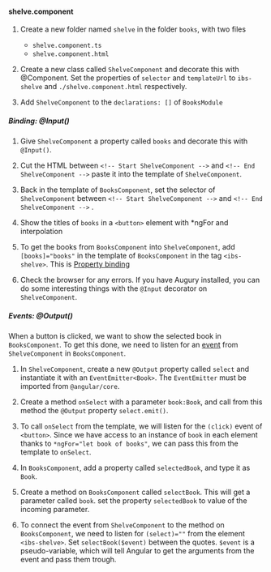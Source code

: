 #### shelve.component

1. Create a new folder named `shelve` in the folder `books`, with two files
    * `shelve.component.ts`
    * `shelve.component.html`

2. Create a new class called `ShelveComponent` and decorate this with @Component. 
      Set the properties of `selector` and `templateUrl` to `ibs-shelve` and `./shelve.component.html` respectively.

3. Add `ShelveComponent` to the `declarations: []` of `BooksModule`

##### Binding: @Input() 
1. Give `ShelveComponent` a property called `books` and decorate this with `@Input()`.

2. Cut the HTML between `<!-- Start ShelveComponent -->` and `<!-- End ShelveComponent -->` paste it into the template of `ShelveComponent`.

3. Back in the template of `BooksComponent`, set the selector of `ShelveComponent` between `<!-- Start ShelveComponent -->` and `<!-- End ShelveComponent -->` .

4. Show the titles of `books` in a `<button>` element with *ngFor and interpolation

5. To get the books from `BooksComponent` into `ShelveComponent`, add `[books]="books"` in the template of `BooksComponent` in the tag `<ibs-shelve>`. This is [Property binding](https://angular.io/guide/template-syntax#property-binding--property-)

6. Check the browser for any errors. If you have Augury installed, you can do some interesting things with the `@Input` decorator on `ShelveComponent`.

##### Events: @Output() 
When a button is clicked, we want to show the selected book in `BooksComponent`. To get this done, we need to listen for an [event](https://angular.io/guide/template-syntax#event-binding---event-) from `ShelveComponent` in `BooksComponent`.

1. In `ShelveComponent`, create a new `@Output` property called `select` and instantiate it with an `EventEmitter<Book>`.
    The `EventEmitter` must be imported from `@angular/core`.

2. Create a method `onSelect` with a parameter `book:Book`, and call from this method the `@Output` property `select.emit()`.

3. To call `onSelect` from the template, we will listen for the `(click)` event of `<button>`.
   Since we have access to an instance of `book` in each element thanks to `*ngFor="let book of books"`, we can pass this from the template to `onSelect`.

4. In `BooksComponent`, add a property called `selectedBook`, and type it as `Book`.
    
5. Create a method on `BooksComponent` called `selectBook`. This will get a parameter called `book`.
    set the property `selectedBook` to value of the incoming parameter.
    
6. To connect the event from `ShelveComponent` to the method on `BooksComponent`, we need to listen for `(select)=""` from the element `<ibs-shelve>`.
    Set `selectBook($event)` between the quotes. `$event` is a pseudo-variable, which will tell Angular to get the arguments from the event and pass them trough.
